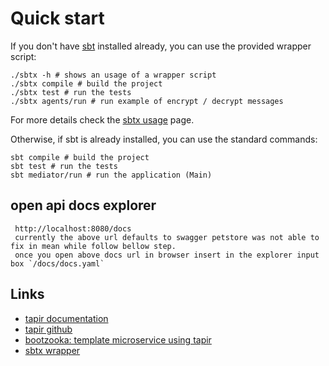 # Quick start

If you don't have [sbt](https://www.scala-sbt.org) installed already, you can use the provided wrapper script:

```shell
./sbtx -h # shows an usage of a wrapper script
./sbtx compile # build the project
./sbtx test # run the tests
./sbtx agents/run # run example of encrypt / decrypt messages
```

For more details check the [sbtx usage](https://github.com/dwijnand/sbt-extras#sbt--h) page.

Otherwise, if sbt is already installed, you can use the standard commands:

```shell
sbt compile # build the project
sbt test # run the tests
sbt mediator/run # run the application (Main)
```

## open api docs explorer

```shell
 http://localhost:8080/docs 
 currently the above url defaults to swagger petstore was not able to fix in mean while follow bellow step.
 once you open above docs url in browser insert in the explorer input box `/docs/docs.yaml`
```

## Links

- [tapir documentation](https://tapir.softwaremill.com/en/latest/)
- [tapir github](https://github.com/softwaremill/tapir)
- [bootzooka: template microservice using tapir](https://softwaremill.github.io/bootzooka/)
- [sbtx wrapper](https://github.com/dwijnand/sbt-extras#installation)
